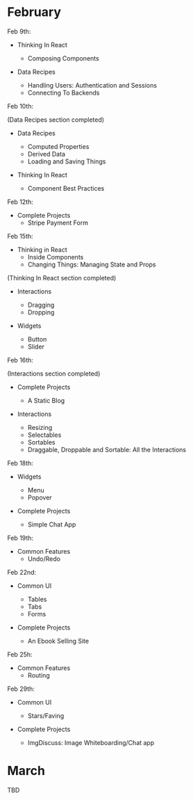 # February

Feb 9th:

* Thinking In React
  * Composing Components

* Data Recipes
  * Handling Users: Authentication and Sessions
  * Connecting To Backends

Feb 10th:

(Data Recipes section completed)

* Data Recipes
  * Computed Properties
  * Derived Data
  * Loading and Saving Things

* Thinking In React
  * Component Best Practices

Feb 12th:

* Complete Projects
  * Stripe Payment Form

Feb 15th:

* Thinking in React
  * Inside Components
  * Changing Things: Managing State and Props

(Thinking In React section completed)

* Interactions
  * Dragging
  * Dropping

* Widgets
  * Button
  * Slider

Feb 16th:

(Interactions section completed)

* Complete Projects
  * A Static Blog

* Interactions
  * Resizing
  * Selectables
  * Sortables
  * Draggable, Droppable and Sortable: All the Interactions

Feb 18th:

* Widgets
  * Menu
  * Popover

* Complete Projects
  * Simple Chat App

Feb 19th:

* Common Features
  * Undo/Redo

Feb 22nd:

* Common UI
  * Tables
  * Tabs
  * Forms

* Complete Projects
  * An Ebook Selling Site

Feb 25h:

* Common Features
  * Routing

Feb 29th:

* Common UI
  * Stars/Faving

* Complete Projects
  * ImgDiscuss: Image Whiteboarding/Chat app

# March

TBD

